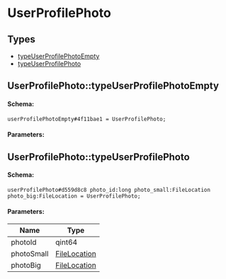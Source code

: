 # UserProfilePhoto

## Types

* [typeUserProfilePhotoEmpty](#userprofilephototypeuserprofilephotoempty)
* [typeUserProfilePhoto](#userprofilephototypeuserprofilephoto)

## UserProfilePhoto::typeUserProfilePhotoEmpty

#### Schema:

`userProfilePhotoEmpty#4f11bae1 = UserProfilePhoto;`

#### Parameters:


## UserProfilePhoto::typeUserProfilePhoto

#### Schema:

`userProfilePhoto#d559d8c8 photo_id:long photo_small:FileLocation photo_big:FileLocation = UserProfilePhoto;`

#### Parameters:

|Name|Type|
|----|----|
|photoId|qint64|
|photoSmall|[FileLocation](filelocation.md)|
|photoBig|[FileLocation](filelocation.md)|

